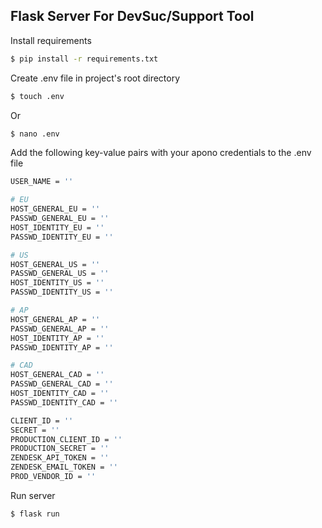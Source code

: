 
## Flask Server For DevSuc/Support Tool

Install requirements

```bash
$ pip install -r requirements.txt
```

Create .env file in project's root directory 

```bash
$ touch .env
```

Or

```bash
$ nano .env
```

Add the following key-value pairs with your apono credentials to the .env file 
```bash
USER_NAME = ''

# EU
HOST_GENERAL_EU = ''
PASSWD_GENERAL_EU = ''
HOST_IDENTITY_EU = ''
PASSWD_IDENTITY_EU = ''

# US
HOST_GENERAL_US = ''
PASSWD_GENERAL_US = ''
HOST_IDENTITY_US = ''
PASSWD_IDENTITY_US = ''

# AP
HOST_GENERAL_AP = ''
PASSWD_GENERAL_AP = ''
HOST_IDENTITY_AP = ''
PASSWD_IDENTITY_AP = ''

# CAD
HOST_GENERAL_CAD = ''
PASSWD_GENERAL_CAD = ''
HOST_IDENTITY_CAD = ''
PASSWD_IDENTITY_CAD = ''

CLIENT_ID = ''
SECRET = ''
PRODUCTION_CLIENT_ID = ''
PRODUCTION_SECRET = ''
ZENDESK_API_TOKEN = ''
ZENDESK_EMAIL_TOKEN = ''
PROD_VENDOR_ID = ''

```

Run server

```bash
$ flask run
```
    
